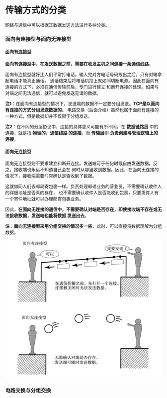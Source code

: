 传输方式的分类
==============================================
网络与通信中可以根据其数据发送方法进行多种分类。
### 面向有连接型与面向无连接型
#### 面向有连接型
**面向有连接型中，在发送数据之前，需要在收发主机之间连接一条通信线路**。

面向有连接型就好比人们平常打电话，输入完对方电话号码拨出之后，只有对端拿起电话才能真正通话，
通话结束后将电话机扣上就如同切断电源。因此在面向有连接的方式下，必须在通信传输前后，专门进行建立
和断开连接的处理。如果与对端之间无法通信，就可以避免发送无谓的数据。

**注1**：在面向有连接型的情况下，发送端的数据不一定要分组发送。**TCP是以面向有连接的方式分组发送数据的**。
电路交换（后面介绍）虽然也属于面向有连接的一种方式，但是数据却并不仅限于分组发送。

**注2**：在不同的分层协议中，连接的具体含义可能有所不同。在 **数据链路层** 中的连接，就是指 **物理的，通信线路
的连接**。而 **传输层**则 **负责创建与管理逻辑上的连接**。
#### 面向无连接型
面向无连接型则不要求建立和断开连接。发送端可于任何时候自由发送数据。反之，接收端也永远不知道自己会在
何时从哪里收到数据。因此，在面向无连接的情况下，接收端需要时常确认是否收到了数据。

这就如同人们去邮局寄包裹一样。负责处理邮递业务的营业员，不需要确认收件人的详细地址是否真的存在，
也不需要确认收件人是否能收到包裹，只要发件人有一个寄件地址就可以办理邮寄包裹业务。

因此，**在面向无连接的通信中，不需要确认对端是否存在，即使接收端不存在或无法接收数据，发送端也能将数据
发送出去**。

**注**：**面向无连接型采用分组交换的情况多一些**，此时，可以直接将数据理解为分组数据。

![面向有无连接型](img/面向有无连接型.png)

### 电路交换与分组交换
